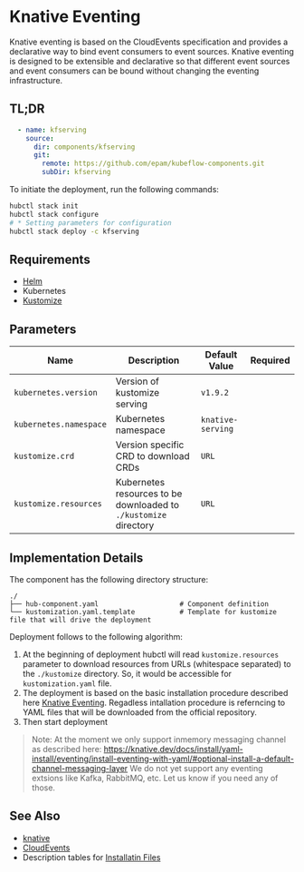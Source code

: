 # Knative Eventing

Knative eventing is based on the CloudEvents specification and provides a declarative way to bind event consumers to event sources. Knative eventing is designed to be extensible and declarative so that different event sources and event consumers can be bound without changing the eventing infrastructure.

## TL;DR

```yaml
  - name: kfserving
    source:
      dir: components/kfserving
      git:
        remote: https://github.com/epam/kubeflow-components.git
        subDir: kfserving
```

To initiate the deployment, run the following commands:
```bash
hubctl stack init
hubctl stack configure
# * Setting parameters for configuration 
hubctl stack deploy -c kfserving
```

## Requirements

- [Helm](https://helm.sh/docs/intro/install/)
- Kubernetes
- [Kustomize](https://kustomize.io)

## Parameters

| Name                   | Description                                                      | Default Value     | Required |
|------------------------|------------------------------------------------------------------|-------------------|:--------:|
| `kubernetes.version`   | Version of kustomize serving                                     | `v1.9.2`          |          |
| `kubernetes.namespace` | Kubernetes namespace                                             | `knative-serving` |          |
| `kustomize.crd`        | Version specific CRD to download CRDs                            | `URL`             |          |
| `kustomize.resources`  | Kubernetes resources to be downloaded to `./kustomize` directory | `URL`             |          |


## Implementation Details

The component has the following directory structure:
```text
./
├── hub-component.yaml                    # Component definition
└── kustomization.yaml.template           # Template for kustomize file that will drive the deployment
```

Deployment follows to the following algorithm:
1. At the beginning of deployment hubctl will read `kustomize.resources` parameter to download resources from URLs (whitespace separated) to the `./kustomize` directory. So, it would be accessible for `kustomization.yaml` file.
2. The deployment is based on the basic installation procedure described here [Knative Eventing](https://knative.dev/docs/install/yaml-install/eventing/install-eventing-with-yaml). Regadless intallation procedure is referncing to YAML files that will be downloaded from the official repository. 
3. Then start deployment

> Note: At the moment we only support inmemory messaging channel as described here: https://knative.dev/docs/install/yaml-install/eventing/install-eventing-with-yaml/#optional-install-a-default-channel-messaging-layer 
> We do not yet support any eventing extsions like Kafka, RabbitMQ, etc. Let us know if you need any of those.

## See Also

- [knative](https://knative.dev/)
- [CloudEvents](https://cloudevents.io/)
- Description tables for [Installatin Files](https://knative.dev/docs/install/yaml-install/eventing/eventing-installation-files/)
